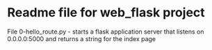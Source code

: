 # Readme file for web_flask project

File 0-hello_route.py - starts a flask application server that listens on
0.0.0.0:5000 and returns a string for the index page